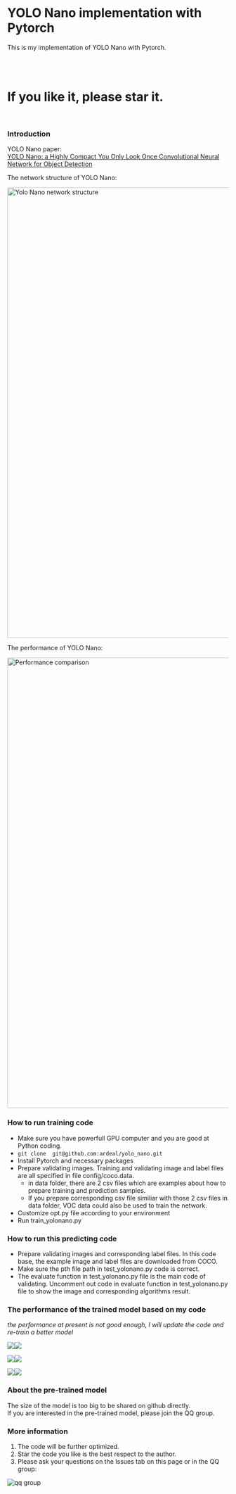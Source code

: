# YOLO Nano implementation with Pytorch
This is my implementation of YOLO Nano with Pytorch. 

<br /><br />
<H1>  If you like it, please star it.   </>  
<br /><br />

### Introduction  
YOLO Nano paper:  
[YOLO Nano: a Highly Compact You Only Look Once Convolutional Neural Network for Object Detection](https://arxiv.org/abs/1910.01271)  

The network structure of YOLO Nano:  
<p align="left">
<img src="https://github.com/ardeal/yolo_nano/blob/master/yolo_nano_network_structure.PNG" alt="Yolo Nano network structure" width="1024px">  
</p>


The performance of YOLO Nano:  
<p align="left">
<img src="https://github.com/ardeal/yolo_nano/blob/master/yolonano_vs_tinyyolov2_vs_tinyyolov3.PNG" alt="Performance comparison" width="1024px">  
</p>


### How to run training code  
+ Make sure you have powerfull GPU computer and you are good at Python coding.  
+ ```git clone  git@github.com:ardeal/yolo_nano.git```  
+ Install Pytorch and necessary packages  
+ Prepare validating images. Training and validating image and label files are all specified in file config/coco.data.  
  - in data folder, there are 2 csv files which are examples about how to prepare training and prediction samples.  
  - If you prepare corresponding csv file similiar with those 2 csv files in data folder, VOC data could also be used to train the network.    
+ Customize opt.py file according to your environment  
+ Run train_yolonano.py  


### How to run this predicting code  
+ Prepare validating images and corresponding label files. In this code base, the example image and label files are downloaded from COCO.  
+ Make sure the pth file path in test_yolonano.py code is correct.  
+ The evaluate function in test_yolonano.py file is the main code of validating. Uncomment out code in evaluate function in test_yolonano.py file to show the image and corresponding algorithms result.  


### The performance of the trained model based on my code  
*the performance at present is not good enough, I will update the code and re-train a better model*  
<p float="left">
	<img src="https://github.com/ardeal/yolo_nano/blob/master/image_16.jpg"/><img src="https://github.com/ardeal/yolo_nano/blob/master/image_19.jpg"/>  
</p>

<p float="left">
	<img src="https://github.com/ardeal/yolo_nano/blob/master/image_23.jpg"/><img src="https://github.com/ardeal/yolo_nano/blob/master/image_60.jpg"/>  
</p>

<p float="left">
	<img src="https://github.com/ardeal/yolo_nano/blob/master/image_73.jpg"/><img src="https://github.com/ardeal/yolo_nano/blob/master/image_81.jpg"/>  
</p>



### About the pre-trained model  
The size of the model is too big to be shared on github directly.   
If you are interested in the pre-trained model, please join the QQ group.  


### More information  
1) The code will be further optimized.  
2) Star the code you like is the best respect to the author.  
3) Please ask your questions on the Issues tab on this page or in the QQ group:  
<img src="https://github.com/ardeal/yolo_nano/blob/master/qq_group.jpg" alt="qq group">  






